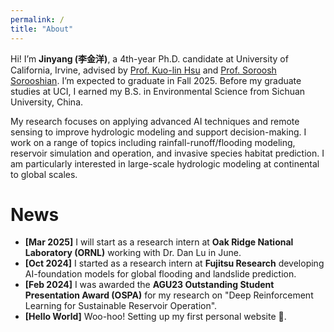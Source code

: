 ```yaml
---
permalink: /
title: "About"
---
```


Hi! I’m **Jinyang (李金洋)**, a 4th-year Ph.D. candidate at University of California, Irvine, advised by [Prof. Kuo-lin Hsu](https://chrs.web.uci.edu/chrs_directory.php) and [Prof. Soroosh Sorooshian](https://engineering.uci.edu/users/soroosh-sorooshian). I’m expected to graduate in Fall 2025. Before my graduate studies at UCI, I earned my B.S. in Environmental Science from Sichuan University, China.

My research focuses on applying advanced AI techniques and remote sensing to improve hydrologic modeling and support decision-making. I work on a range of topics including rainfall-runoff/flooding modeling, reservoir simulation and operation, and invasive species habitat prediction. I am particularly interested in large-scale hydrologic modeling at continental to global scales.


# News

- **[Mar 2025]** I will start as a research intern at **Oak Ridge National Laboratory (ORNL)** working with Dr. Dan Lu in June.  
- **[Oct 2024]** I started as a research intern at **Fujitsu Research** developing AI-foundation models for global flooding and landslide prediction.  
- **[Feb 2024]** I was awarded the **AGU23 Outstanding Student Presentation Award (OSPA)** for my research on "Deep Reinforcement Learning for Sustainable Reservoir Operation".  
- **[Hello World]** Woo-hoo! Setting up my first personal website 🥳.